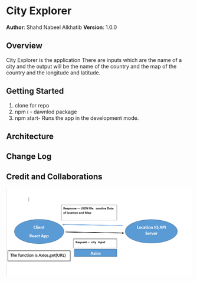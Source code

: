 # City Explorer

**Author**: Shahd Nabeel Alkhatib
**Version**: 1.0.0 

## Overview
City Explorer  is the application 
There are inputs which are the name of a city and the output will be the name of the country and the map of the country and the longitude and latitude.

## Getting Started
1. clone for repo
2. npm i - dawnlod package 
3. npm start- Runs the app in the development mode.


## Architecture

<!-- Provide a detailed description of the application design. What technologies (languages, libraries, etc) you're using, and any other relevant design information. -->

## Change Log
<!-- Use this area to document the iterative changes made to your application as each feature is successfully implemented. Use time stamps. Here's an example:

01-01-2001 4:59pm - Application now has a fully-functional express server, with a GET route for the location resource. -->

## Credit and Collaborations
<!-- Give credit (and a link) to other people or resources that helped you build this application. -->

![image](img1.png)